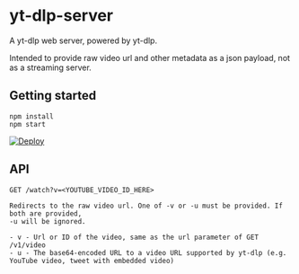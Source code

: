 # yt-dlp-server
A yt-dlp web server, powered by yt-dlp.

Intended to provide raw video url and other metadata as a json payload, not as a streaming server.

## Getting started
```
npm install
npm start
```

[![Deploy](https://www.herokucdn.com/deploy/button.svg)](https://heroku.com/deploy)

## API

```
GET /watch?v=<YOUTUBE_VIDEO_ID_HERE>

Redirects to the raw video url. One of -v or -u must be provided. If both are provided,
-u will be ignored.

- v - Url or ID of the video, same as the url parameter of GET /v1/video
- u - The base64-encoded URL to a video URL supported by yt-dlp (e.g. YouTube video, tweet with embedded video)
```
